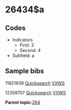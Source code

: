 # 26434$a

## Codes

-   Indicators
    -   First: 3
    -   Second: 4
-   Subfield: a

## Sample bibs

11921939 [Quicksearch](https://search.library.yale.edu/catalog/11921939) [VXWS](http://prodorbis.library.yale.edu:7014/vxws/GetHoldingsService?bibId=11921939)

12359707 [Quicksearch](https://search.library.yale.edu/catalog/12359707) [VXWS](http://prodorbis.library.yale.edu:7014/vxws/GetHoldingsService?bibId=12359707)

**Parent topic:**[264](../../tags/264/264.md)

